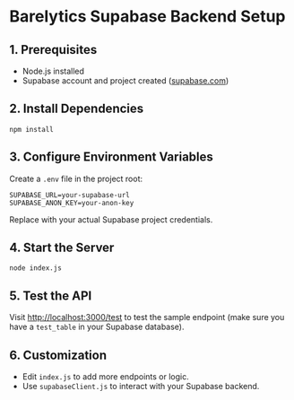 # Barelytics Supabase Backend Setup

## 1. Prerequisites
- Node.js installed
- Supabase account and project created ([supabase.com](https://supabase.com/))

## 2. Install Dependencies
```
npm install
```

## 3. Configure Environment Variables
Create a `.env` file in the project root:
```
SUPABASE_URL=your-supabase-url
SUPABASE_ANON_KEY=your-anon-key
```
Replace with your actual Supabase project credentials.

## 4. Start the Server
```
node index.js
```

## 5. Test the API
Visit [http://localhost:3000/test](http://localhost:3000/test) to test the sample endpoint (make sure you have a `test_table` in your Supabase database).

## 6. Customization
- Edit `index.js` to add more endpoints or logic.
- Use `supabaseClient.js` to interact with your Supabase backend. 